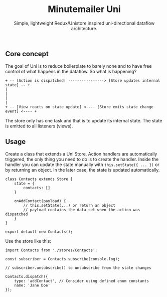 <h1 align="center">Minutemailer Uni</h1>

<p align="center">
Simple, lightweight Redux/Unistore inspired uni-directional dataflow architecture.
</p>
<p>&nbsp;</p>

## Core concept

The goal of Uni is to reduce boilerplate to barely none and to have free control of what happens in the dataflow.
So what is happening?

```
+ -- [Action is dispatched] ----------------> [Store updates internal state] -- +
|                                                                               |
|                                                                               |
+ -- [View reacts on state update] <---- [Store emits state change event] <---- +
```

The store only has one task and that is to update its internal state. 
The state is emitted to all listeners (views).

## Usage

Create a class that extends a Uni Store. Action handlers are automatically triggered, the
only thing you need to do is to create the handler. Inside the handler you can update the state manually
with `this.setState({ ... })` or by returning an object. In the later case, the state is updated automatically.

```
class Contacts extends Store {
    state = {
        contacts: []
    }
  
    onAddContact(payload) {
        // this.setState(...) or return an object
        // payload contains the data set when the action was dispatched
    }
}

export default new Contacts();
```

Use the store like this:

```
import Contacts from './stores/Contacts';

const subscriber = Contacts.subscribe(console.log);

// subscriber.unsubscribe() to unsubscribe from the state changes

Contacts.dispatch({
    type: 'addContact', // Consider using defined enum constants
    name: 'Jane Doe'
});
```
